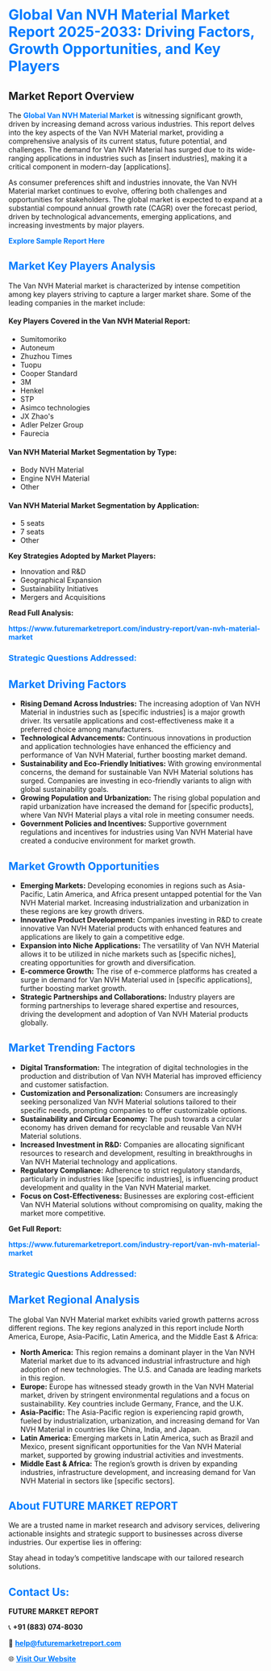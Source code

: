 <h1 style="color: #007BFF;">Global Van NVH Material Market Report 2025-2033: Driving Factors, Growth Opportunities, and Key Players</h1>

<section id="overview">
<h2>Market Report Overview</h2>
<p>The <a href="https://www.futuremarketreport.com/industry-report/van-nvh-material-market" style="color: #007BFF; text-decoration: none;"><strong>Global Van NVH Material Market</strong></a> is witnessing significant growth, driven by increasing demand across various industries. This report delves into the key aspects of the Van NVH Material market, providing a comprehensive analysis of its current status, future potential, and challenges. The demand for Van NVH Material has surged due to its wide-ranging applications in industries such as [insert industries], making it a critical component in modern-day [applications].</p>
<p>As consumer preferences shift and industries innovate, the Van NVH Material market continues to evolve, offering both challenges and opportunities for stakeholders. The global market is expected to expand at a substantial compound annual growth rate (CAGR) over the forecast period, driven by technological advancements, emerging applications, and increasing investments by major players.</p>
</section>

<section id="overview">
<p><a href="https://www.futuremarketreport.com/request-sample/reportId=36383" style="color: #007BFF; text-decoration: none;"><strong>Explore Sample Report Here</strong></a></p>
</section>

<section id="key-players">
<h2 style="color: #007BFF;">Market Key Players Analysis</h2>
<p>The Van NVH Material market is characterized by intense competition among key players striving to capture a larger market share. Some of the leading companies in the market include:</p>
<h4>Key Players Covered in the Van NVH Material Report:</h4>
<ul><li>Sumitomoriko</li><li>Autoneum</li><li>Zhuzhou Times</li><li>Tuopu</li><li>Cooper Standard</li><li>3M</li><li>Henkel</li><li>STP</li><li>Asimco technologies</li><li>JX Zhao&#039;s</li><li>Adler Pelzer Group</li><li>Faurecia</li></ul>
<h4>Van NVH Material Market Segmentation by Type:</h4>
<ul><li>Body NVH Material</li><li>Engine NVH Material</li><li>Other</li></ul>

<h4>Van NVH Material Market Segmentation by Application:</h4>
<ul><li>5 seats</li><li>7 seats</li><li>Other</li></ul>
<p><strong>Key Strategies Adopted by Market Players:</strong></p>
<ul>
<li>Innovation and R&D</li>
<li>Geographical Expansion</li>
<li>Sustainability Initiatives</li>
<li>Mergers and Acquisitions</li>
</ul>
</section>

<section>
<p><strong>Read Full Analysis: </strong></p><a href="https://www.futuremarketreport.com/industry-report/van-nvh-material-market" style="color: #007BFF; text-decoration: none;"><strong>https://www.futuremarketreport.com/industry-report/van-nvh-material-market</strong></a>
<h3 style="color: #007BFF;">Strategic Questions Addressed:</h3>
</section>

<section id="driving-factors">
<h2 style="color: #007BFF;">Market Driving Factors</h2>
<ul>
<li><strong>Rising Demand Across Industries:</strong> The increasing adoption of Van NVH Material in industries such as [specific industries] is a major growth driver. Its versatile applications and cost-effectiveness make it a preferred choice among manufacturers.</li>
<li><strong>Technological Advancements:</strong> Continuous innovations in production and application technologies have enhanced the efficiency and performance of Van NVH Material, further boosting market demand.</li>
<li><strong>Sustainability and Eco-Friendly Initiatives:</strong> With growing environmental concerns, the demand for sustainable Van NVH Material solutions has surged. Companies are investing in eco-friendly variants to align with global sustainability goals.</li>
<li><strong>Growing Population and Urbanization:</strong> The rising global population and rapid urbanization have increased the demand for [specific products], where Van NVH Material plays a vital role in meeting consumer needs.</li>
<li><strong>Government Policies and Incentives:</strong> Supportive government regulations and incentives for industries using Van NVH Material have created a conducive environment for market growth.</li>
</ul>
</section>

<section id="growth-opportunities">
<h2 style="color: #007BFF;">Market Growth Opportunities</h2>
<ul>
<li><strong>Emerging Markets:</strong> Developing economies in regions such as Asia-Pacific, Latin America, and Africa present untapped potential for the Van NVH Material market. Increasing industrialization and urbanization in these regions are key growth drivers.</li>
<li><strong>Innovative Product Development:</strong> Companies investing in R&D to create innovative Van NVH Material products with enhanced features and applications are likely to gain a competitive edge.</li>
<li><strong>Expansion into Niche Applications:</strong> The versatility of Van NVH Material allows it to be utilized in niche markets such as [specific niches], creating opportunities for growth and diversification.</li>
<li><strong>E-commerce Growth:</strong> The rise of e-commerce platforms has created a surge in demand for Van NVH Material used in [specific applications], further boosting market growth.</li>
<li><strong>Strategic Partnerships and Collaborations:</strong> Industry players are forming partnerships to leverage shared expertise and resources, driving the development and adoption of Van NVH Material products globally.</li>
</ul>
</section>

<section id="trending-factors">
<h2 style="color: #007BFF;">Market Trending Factors</h2>
<ul>
<li><strong>Digital Transformation:</strong> The integration of digital technologies in the production and distribution of Van NVH Material has improved efficiency and customer satisfaction.</li>
<li><strong>Customization and Personalization:</strong> Consumers are increasingly seeking personalized Van NVH Material solutions tailored to their specific needs, prompting companies to offer customizable options.</li>
<li><strong>Sustainability and Circular Economy:</strong> The push towards a circular economy has driven demand for recyclable and reusable Van NVH Material solutions.</li>
<li><strong>Increased Investment in R&D:</strong> Companies are allocating significant resources to research and development, resulting in breakthroughs in Van NVH Material technology and applications.</li>
<li><strong>Regulatory Compliance:</strong> Adherence to strict regulatory standards, particularly in industries like [specific industries], is influencing product development and quality in the Van NVH Material market.</li>
<li><strong>Focus on Cost-Effectiveness:</strong> Businesses are exploring cost-efficient Van NVH Material solutions without compromising on quality, making the market more competitive.</li>
</ul>
</section>

<section>
<p><strong>Get Full Report: </strong></p><a href="https://www.futuremarketreport.com/industry-report/van-nvh-material-market" style="color: #007BFF; text-decoration: none;"><strong>https://www.futuremarketreport.com/industry-report/van-nvh-material-market</strong></a>
<h3 style="color: #007BFF;">Strategic Questions Addressed:</h3>
</section>


<section id="regional-analysis">
<h2 style="color: #007BFF;">Market Regional Analysis</h2>
<p>The global Van NVH Material market exhibits varied growth patterns across different regions. The key regions analyzed in this report include North America, Europe, Asia-Pacific, Latin America, and the Middle East & Africa:</p>
<ul>
<li><strong>North America:</strong> This region remains a dominant player in the Van NVH Material market due to its advanced industrial infrastructure and high adoption of new technologies. The U.S. and Canada are leading markets in this region.</li>
<li><strong>Europe:</strong> Europe has witnessed steady growth in the Van NVH Material market, driven by stringent environmental regulations and a focus on sustainability. Key countries include Germany, France, and the U.K.</li>
<li><strong>Asia-Pacific:</strong> The Asia-Pacific region is experiencing rapid growth, fueled by industrialization, urbanization, and increasing demand for Van NVH Material in countries like China, India, and Japan.</li>
<li><strong>Latin America:</strong> Emerging markets in Latin America, such as Brazil and Mexico, present significant opportunities for the Van NVH Material market, supported by growing industrial activities and investments.</li>
<li><strong>Middle East & Africa:</strong> The region’s growth is driven by expanding industries, infrastructure development, and increasing demand for Van NVH Material in sectors like [specific sectors].</li>
</ul>
</section>

<footer>
<h2 style="color: #007BFF;">About FUTURE MARKET REPORT</h2>
<p>We are a trusted name in market research and advisory services, delivering actionable insights and strategic support to businesses across diverse industries. Our expertise lies in offering:</p>

<p>Stay ahead in today’s competitive landscape with our tailored research solutions.</p>

<h2 style="color: #007BFF;">Contact Us:</h2>
<p><strong>FUTURE MARKET REPORT</strong></p>
<p>📞 <strong>+91 (883) 074-8030</strong></p>
<p>📧 <strong><a href="mailto:help@futuremarketreport.com" style="color: #007BFF;">help@futuremarketreport.com</a></strong></p>
<p>🌐 <strong><a href="https://www.futuremarketreport.com/" style="color: #007BFF;">Visit Our Website</a></strong></p>
</footer>